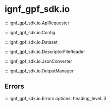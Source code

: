 # ignf_gpf_sdk.io

::: ignf_gpf_sdk.io.ApiRequester

::: ignf_gpf_sdk.io.Config

::: ignf_gpf_sdk.io.Dataset

::: ignf_gpf_sdk.io.DescriptorFileReader

::: ignf_gpf_sdk.io.JsonConverter

::: ignf_gpf_sdk.io.OutputManager

## Errors

::: ignf_gpf_sdk.io.Errors
    options:
        heading_level: 3
